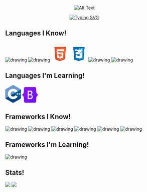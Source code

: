 
<div align="center">
  
![Alt Text](https://raw.githubusercontent.com/TheDudeThatCode/TheDudeThatCode/master/Assets/Developer.gif)
  
[![Typing SVG](https://readme-typing-svg.demolab.com?font=Fira+Code&pause=1000&width=435&lines=+++++++Welcome!+My+name+is+Jessie+Baron+%F0%9F%98%8A)](https://git.io/typing-svg)
  
</div>

## Languages I Know!
<div>
<img src="https://media3.giphy.com/media/KAq5w47R9rmTuvWOWa/giphy.gif" alt="drawing" width="50"/> <img src="https://media1.giphy.com/media/ln7z2eWriiQAllfVcn/giphy.gif?cid=6c09b952829779ba39cc994218d508ae480b74229ed4e717&rid=giphy.gif&ct=s" alt="drawing" width="50"/> <img src="https://raw.githubusercontent.com/Zenfection/Image/master/2021/06/08-15-55-13-06-00-18-00-html5.gif" alt="drawing" width="55" height="60"/> <img src="https://raw.githubusercontent.com/Zenfection/Image/master/2021/06/08-15-57-53-68747470733a2f2f6d65646961302e67697068792e636f6d2f6d656469612f667345615a6c644e43384131504a336d77702f736f757263652e676966.gif" alt="drawing" width="55" height="60"/> <img src="https://icons-for-free.com/download-icon-typescript+plain-1324760574122087083_512.png" alt="drawing" width="50" height="50"/> <img src="https://upload.wikimedia.org/wikipedia/commons/thumb/1/1b/R_logo.svg/1200px-R_logo.svg.png" alt="drawing" width="50" height="50"/>
</div>

## Languages I'm Learning!

<div>
<img src="https://raw.githubusercontent.com/Zenfection/Image/master/2021/06/08-16-43-46-1200px-ISO_C%2B%2B_Logo.svg.png" alt="drawing" width="50"/> <img src="https://raw.githubusercontent.com/Zenfection/Image/master/2021/06/08-18-46-22-Bootstrap_logo.svg.png" alt="drawing" height="50" width="50"/> 
</div>

## Frameworks I Know!
<div>
<img src="https://media0.giphy.com/media/RJzm826vu7WbJvBtxX/giphy.gif?cid=6c09b952526b76734ce75c5c75a54aa11ef17afa17335f36&rid=giphy.gif&ct=s" alt="drawing" width="50"/> <img src="https://cdn.worldvectorlogo.com/logos/redux.svg" alt="drawing" width="50"/> <img src="https://e7.pngegg.com/pngimages/654/56/png-clipart-flask-web-framework-python-software-framework-jinja-flask-miscellaneous-monochrome.png" alt="drawing" width="50" height="50"/> <img src="https://w7.pngwing.com/pngs/934/398/png-transparent-js-node-logos-and-brands-line-filled-icon-thumbnail.png" alt="drawing" width="50" height="50"/> <img src="https://w7.pngwing.com/pngs/925/447/png-transparent-express-js-node-js-javascript-mongodb-node-js-text-trademark-logo.png" alt="drawing" width="50" height="50"/> <img src="https://alphaville.github.io/optimization-engine/img/docker.gif" alt="drawing" width="50" height="50"/>
</div>

## Frameworks I'm Learning!
<div>
<img src="https://media2.giphy.com/media/XEDIHHp3i8bVoEdxd7/giphy.gif?cid=790b76113cd329fcdafb70c34537e1f1ccb01525114b22d0&rid=giphy.gif&ct=s" alt="drawing" width="50"/>
</div>

## Stats!
<img src="https://github-readme-stats.vercel.app/api?username=Jessie-Baron&show_icons=true&theme=tokyonight" width="480" /> <img src="https://github-readme-stats.vercel.app/api/top-langs/?username=Jessie-Baron&layout=compact&theme=tokyonight" width="400"/>


